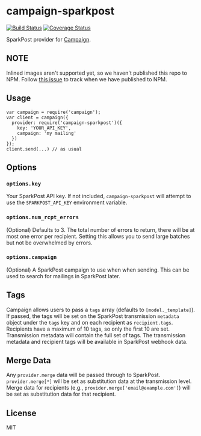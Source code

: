 # campaign-sparkpost
[![Build Status](https://travis-ci.org/SparkPost/campaign-sparkpost.svg?branch=master)](https://travis-ci.org/SparkPost/campaign-sparkpost)
[![Coverage Status](https://coveralls.io/repos/github/SparkPost/campaign-sparkpost/badge.svg?branch=master)](https://coveralls.io/github/SparkPost/campaign-sparkpost?branch=master)

SparkPost provider for [Campaign](https://github.com/bevacqua/campaign).

## NOTE

Inlined images aren't supported yet, so we haven't published this repo to NPM. Follow [this issue](https://github.com/SparkPost/campaign-sparkpost/issues/10)
to track when we have published to NPM.

## Usage

```
var campaign = require('campaign');
var client = campaign({
  provider: require('campaign-sparkpost')({
    key: 'YOUR_API_KEY',
    campaign: 'my mailing'
  })
});
client.send(...) // as usual
```

## Options


### `options.key` 

Your SparkPost API key. If not included, `campaign-sparkpost` will attempt to use the `SPARKPOST_API_KEY`
environment variable.

### `options.num_rcpt_errors` 

(Optional) Defaults to 3. The total number of errors to return, there will be at most one error per recipient. Setting this
allows you to send large batches but not be overwhelmed by errors.


### `options.campaign` 

(Optional) A SparkPost campaign to use when when sending. This can be used to search for mailings in SparkPost later.

## Tags

Campaign allows users to pass a `tags` array (defaults to `[model._template]`). If passed, the tags will be set on the 
SparkPost transmission `metadata` object under the `tags` key and on each recipient as `recipient.tags`. Recipients have a maximum of 10 tags, 
so only the first 10 are set. Transmission metadata will contain the full set of tags. The transmission metadata and 
recipient tags will be available in SparkPost webhook data.


## Merge Data

Any `provider.merge` data will be passed through to SparkPost. `provider.merge[*]` will be set as substitution data at the 
transmission level. Merge data for recipients (e.g., `provider.merge['email@example.com']`) will be set as substitution 
data for that recipient.

## License
MIT

